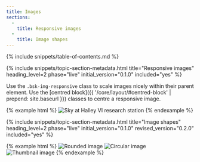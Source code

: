 ```yaml
---
title: Images
sections:
  -
    title: Responsive images
  -
    title: Image shapes
---
```


{% include snippets/table-of-contents.md %}

{% include snippets/topic-section-metadata.html
  title="Responsive images"
  heading_level=2
  phase="live"
  initial_version="0.1.0"
  included="yes"
%}

Use the `.bsk-img-responsive` class to scale images nicely within their parent element. Use the
[centred block]({{ '/core/layout/#centred-block' | prepend: site.baseurl }}) classes to centre a responsive image.

{% example html %}
<img class="bsk-img-responsive" src="{{ '/img/site-masthead-tom-welsh.jpg' | prepend: site.baseurl }}" alt="Sky at Halley VI research station">
{% endexample %}

{% include snippets/topic-section-metadata.html
  title="Image shapes"
  heading_level=2
  phase="live"
  initial_version="0.1.0"
  revised_version="0.2.0"
  included="yes"
%}

{% example html %}
<img class="bsk-img-rounded" src="https://placeholdit.imgix.net/~text?txtsize=50&amp;w=140&amp;h=140" alt="Rounded image" >
<img class="bsk-img-circle" src="https://placeholdit.imgix.net/~text?txtsize=50&amp;w=140&amp;h=140" alt="Circular image">
<img class="bsk-img-thumbnail" src="https://placeholdit.imgix.net/~text?txtsize=50&amp;w=140&amp;h=140" alt="Thumbnail image">
{% endexample %}

